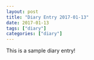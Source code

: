 ```yaml
---
layout: post
title: "Diary Entry 2017-01-13"
date: 2017-01-13
tags: ["diary"]
categories: ["diary"]
---
```


This is a sample diary entry!

